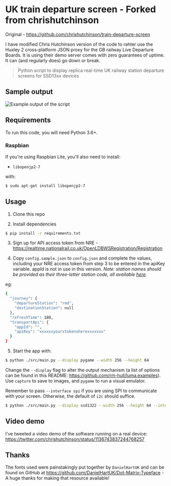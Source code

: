 # UK train departure screen - Forked from chrishutchinson
Original - https://github.com/chrishutchinson/train-departure-screen

I have modified Chris Hutchinson version of the code to rahter use the Huxley 2 cross-platform JSON proxy for the GB railway Live Departure Boards. It is using their demo server comes with zero guarantees of uptime. It can (and regularly does) go down or break. 

> Python script to display replica real-time UK railway station departure screens for SSD13xx devices

## Sample output

![Example output of the script](capture.png)

## Requirements

To run this code, you will need Python 3.6+.

### Raspbian

If you're using Raspbian Lite, you'll also need to install:

- `libopenjp2-7`

with:

```bash
$ sudo apt-get install libopenjp2-7
```

## Usage

1. Clone this repo

2. Install dependencies

```bash
$ pip install -r requirements.txt
```

3. Sign up for API access token from NRE - https://realtime.nationalrail.co.uk/OpenLDBWSRegistration/Registration

4. Copy `config.sample.json` to `config.json` and complete the values, including your NRE access token from step 3 to be entered in the apiKey variable. appId is not in use in this version. _Note: station names should be provided as their three-letter station code, all available [here](https://www.nationalrail.co.uk/stations_destinations/48541.aspx)._

eg:
```bash
{
  "journey": {
    "departureStation": "rmd",
    "destinationStation": null
  },
  "refreshTime": 180,
  "transportApi": {
    "appId": "",
    "apiKey": "xxxxxxyourxtokenxherexxxxxxx"
  }
}
```

5. Start the app with:

```bash
$ python ./src/main.py --display pygame --width 256 --height 64
```

Change the `--display` flag to alter the output mechanism (a list of options can be found in this README: https://github.com/rm-hull/luma.examples). Use `capture` to save to images, and `pygame` to run a visual emulator.

Remember to pass `--interface spi` if you are using SPI to communicate with your screen. Otherwise, the default of `i2c` should suffice.

```bash
$ python ./src/main.py --display ssd1322 --width 256 --height 64 --interface spi
```

## Video demo

I've tweeted a video demo of the software running on a real device: https://twitter.com/chrishutchinson/status/1136743837244768257

## Thanks

The fonts used were painstakingly put together by `DanielHartUK` and can be found on GitHub at https://github.com/DanielHartUK/Dot-Matrix-Typeface - A huge thanks for making that resource available!
